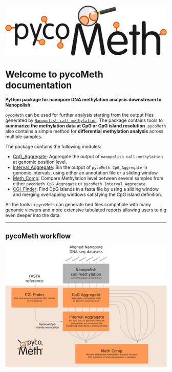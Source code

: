 ![](./pictures/pycoMeth_long.png)

# Welcome to pycoMeth documentation

**Python package for nanopore DNA methylation analysis downstream to Nanopolish**

`pycoMeth` can be used for further analysis starting from the output files generated by [`Nanopolish call-methylation`](https://github.com/jts/nanopolish). The package contains tools to **summarize the methylation data at CpG or CpG island resolution** .`pycoMeth` also contains a simple method for **differential methylation analysis** across multiple samples.

The package contains the following modules:

* [CpG_Aggregate](CpG_Aggregate/usage): Aggregate the output of `nanopolish call-methylation` at genomic position level.
* [Interval_Aggregate](Interval_Aggregate/usage): Bin the output of `pycoMeth CpG_Aggregate` in genomic intervals, using either an annotation file or a sliding window.
* [Meth_Comp](Meth_Comp/usage): Compare Methylation level between several samples from either `pycoMeth CpG_Aggregate` or `pycoMeth Interval_Aggregate`.
* [CGI_Finder](CGI_Finder/usage): Find CpG islands in a fasta file by using a sliding window and merging overlapping windows satisfying the CpG island definition.

All the tools in `pycoMeth` can generate bed files compatible with many genomic viewers and more extensive tabulated reports allowing users to dig even deeper into the data.

---

## pycoMeth workflow

![Workflow](pictures/pycoMeth_package.png)
